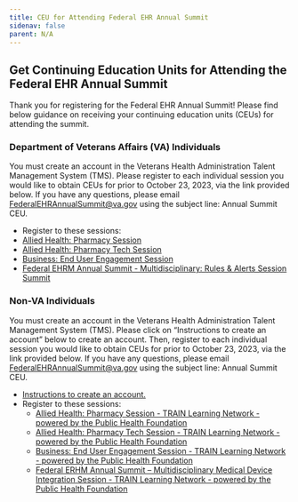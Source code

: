 ```yaml
---
title: CEU for Attending Federal EHR Annual Summit
sidenav: false
parent: N/A
---
```

## Get Continuing Education Units for Attending the Federal EHR Annual Summit

Thank you for registering for the Federal EHR Annual Summit! Please find below guidance on receiving your continuing education units (CEUs) for attending the summit. 

### Department of Veterans Affairs (VA) Individuals

You must create an account in the Veterans Health Administration Talent Management System (TMS). Please register to each individual session you would like to obtain CEUs for prior to October 23, 2023, via the link provided below. If you have any questions, please email FederalEHRAnnualSummit@va.gov using the subject line: Annual Summit CEU.

- Register to these sessions:
- [Allied Health: Pharmacy Session](https://gcc02.safelinks.protection.outlook.com/?url=https%3A%2F%2Fhcm03.ns2cloud.com%2Fsf%2Flearning%3FdestUrl%3Dhttps%253a%252f%252fva-hcm03.ns2cloud.com%252flearning%252fuser%252fdeeplink_redirect.jsp%253flinkId%253dITEM_DETAILS%2526componentID%253d131010248%2526componentTypeID%253dVA%2526revisionDate%253d1693886400000%2526fromSF%253dY%26company%3DVAHCM03&data=05%7C01%7C%7C062fd1d0b222464fc79e08dbcc28bbfb%7Ce95f1b23abaf45ee821db7ab251ab3bf%7C0%7C0%7C638328247537514327%7CUnknown%7CTWFpbGZsb3d8eyJWIjoiMC4wLjAwMDAiLCJQIjoiV2luMzIiLCJBTiI6Ik1haWwiLCJXVCI6Mn0%3D%7C3000%7C%7C%7C&sdata=6U765wCcwxYKcDkOqMtc75HCeeCaiRNI%2FjSpmk7VfkM%3D&reserved=0)
- [Allied Health: Pharmacy Tech Session](https://gcc02.safelinks.protection.outlook.com/?url=https%3A%2F%2Fhcm03.ns2cloud.com%2Fsf%2Flearning%3FdestUrl%3Dhttps%253a%252f%252fva-hcm03.ns2cloud.com%252flearning%252fuser%252fdeeplink_redirect.jsp%253flinkId%253dITEM_DETAILS%2526componentID%253d131010779%2526componentTypeID%253dVA%2526revisionDate%253d1696996800000%2526fromSF%253dY%26company%3DVAHCM03&data=05%7C01%7C%7C87151c6a92e542113fb408dbcf65e6a7%7Ce95f1b23abaf45ee821db7ab251ab3bf%7C0%7C0%7C638331808791973862%7CUnknown%7CTWFpbGZsb3d8eyJWIjoiMC4wLjAwMDAiLCJQIjoiV2luMzIiLCJBTiI6Ik1haWwiLCJXVCI6Mn0%3D%7C3000%7C%7C%7C&sdata=%2BiboFS36ekTspy8lwO9zrLiqk2v8vfWTtOzZXL2gY0k%3D&reserved=0)
- [Business: End User Engagement Session](https://gcc02.safelinks.protection.outlook.com/?url=https%3A%2F%2Fhcm03.ns2cloud.com%2Fsf%2Flearning%3FdestUrl%3Dhttps%253a%252f%252fva-hcm03.ns2cloud.com%252flearning%252fuser%252fdeeplink_redirect.jsp%253flinkId%253dITEM_DETAILS%2526componentID%253d131010255%2526componentTypeID%253dVA%2526revisionDate%253d1693886400000%2526fromSF%253dY%26company%3DVAHCM03&data=05%7C01%7C%7Caae43a5644084944674508dbca857074%7Ce95f1b23abaf45ee821db7ab251ab3bf%7C0%7C0%7C638326446685248154%7CUnknown%7CTWFpbGZsb3d8eyJWIjoiMC4wLjAwMDAiLCJQIjoiV2luMzIiLCJBTiI6Ik1haWwiLCJXVCI6Mn0%3D%7C3000%7C%7C%7C&sdata=H9nIuxOYZ%2FbXBFlbT%2Fr9tfw0B5QnAkQ5DQBqs7VtFGI%3D&reserved=0)
- [Federal EHRM Annual Summit - Multidisciplinary: Rules & Alerts Session Summit](https://gcc02.safelinks.protection.outlook.com/?url=https%3A%2F%2Fhcm03.ns2cloud.com%2Fsf%2Flearning%3FdestUrl%3Dhttps%253a%252f%252fva-hcm03.ns2cloud.com%252flearning%252fuser%252fdeeplink_redirect.jsp%253flinkId%253dITEM_DETAILS%2526componentID%253d131010241%2526componentTypeID%253dVA%2526revisionDate%253d1693886400000%2526fromSF%253dY%26company%3DVAHCM03&data=05%7C01%7C%7C66765697076949d2bec108dbca7af881%7Ce95f1b23abaf45ee821db7ab251ab3bf%7C0%7C0%7C638326401723388969%7CUnknown%7CTWFpbGZsb3d8eyJWIjoiMC4wLjAwMDAiLCJQIjoiV2luMzIiLCJBTiI6Ik1haWwiLCJXVCI6Mn0%3D%7C3000%7C%7C%7C&sdata=EDY3vNq7soGRmzaqAGQtSxoi1ACeE9F4IGxveDnsBWc%3D&reserved=0)

### Non-VA Individuals

You must create an account in the Veterans Health Administration Talent Management System (TMS). Please click on “Instructions to create an account” below to create an account. Then, register to each individual session you would like to obtain CEUs for prior to October 23, 2023, via the link provided below. If you have any questions, please email FederalEHRAnnualSummit@va.gov using the subject line: Annual Summit CEU.

- [Instructions to create an account.](../images/how-to-create-an-account-in-vha-train.pdf)
- Register to these sessions:
  - [Allied Health: Pharmacy Session - TRAIN Learning Network - powered by the Public Health Foundation](https://www.train.org/main/course/1114335/live-event)
  - [Allied Health: Pharmacy Tech Session - TRAIN Learning Network - powered by the Public Health Foundation](https://www.train.org/main/course/1114339/live-event)
  - [Business: End User Engagement Session - TRAIN Learning Network - powered by the Public Health Foundation](https://www.train.org/main/course/1114373/live-event)
  - [Federal ERHM Annual Summit – Multidisciplinary Medical Device Integration Session - TRAIN Learning Network - powered by the Public Health Foundation](https://www.train.org/main/course/1114349/live-event)





